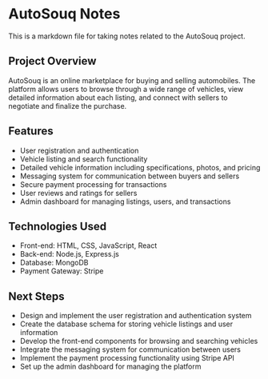 # AutoSouq Notes

This is a markdown file for taking notes related to the AutoSouq project.

## Project Overview

AutoSouq is an online marketplace for buying and selling automobiles. The platform allows users to browse through a wide range of vehicles, view detailed information about each listing, and connect with sellers to negotiate and finalize the purchase.

## Features

- User registration and authentication
- Vehicle listing and search functionality
- Detailed vehicle information including specifications, photos, and pricing
- Messaging system for communication between buyers and sellers
- Secure payment processing for transactions
- User reviews and ratings for sellers
- Admin dashboard for managing listings, users, and transactions

## Technologies Used

- Front-end: HTML, CSS, JavaScript, React
- Back-end: Node.js, Express.js
- Database: MongoDB
- Payment Gateway: Stripe

## Next Steps

- Design and implement the user registration and authentication system
- Create the database schema for storing vehicle listings and user information
- Develop the front-end components for browsing and searching vehicles
- Integrate the messaging system for communication between users
- Implement the payment processing functionality using Stripe API
- Set up the admin dashboard for managing the platform

